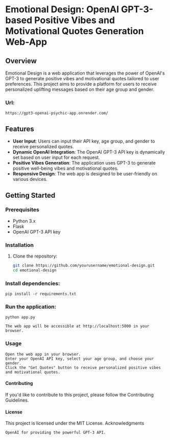 # Emotional Design: OpenAI GPT-3-based Positive Vibes and Motivational Quotes Generation Web-App

## Overview

Emotional Design is a web application that leverages the power of OpenAI's GPT-3 to generate positive vibes and motivational quotes tailored to user preferences. This project aims to provide a platform for users to receive personalized uplifting messages based on their age group and gender.

### Url:
    
    https://gpt3-openai-psychic-app.onrender.com/


## Features

- **User Input**: Users can input their API key, age group, and gender to receive personalized quotes.
- **Dynamic OpenAI Integration**: The OpenAI GPT-3 API key is dynamically set based on user input for each request.
- **Positive Vibes Generation**: The application uses GPT-3 to generate positive well-being vibes and motivational quotes.
- **Responsive Design**: The web app is designed to be user-friendly on various devices.

## Getting Started

### Prerequisites

- Python 3.x
- Flask
- OpenAI GPT-3 API key

### Installation

1. Clone the repository:

   ```bash
   git clone https://github.com/yourusername/emotional-design.git
   cd emotional-design
### Install dependencies:
    
    pip install -r requirements.txt

### Run the application:
    
    python app.py

    The web app will be accessible at http://localhost:5000 in your browser.

### Usage

    Open the web app in your browser.
    Enter your OpenAI API key, select your age group, and choose your gender.
    Click the "Get Quotes" button to receive personalized positive vibes and motivational quotes.

#### Contributing

If you'd like to contribute to this project, please follow the Contributing Guidelines.

#### License

This project is licensed under the MIT License.
Acknowledgments

    OpenAI for providing the powerful GPT-3 API.